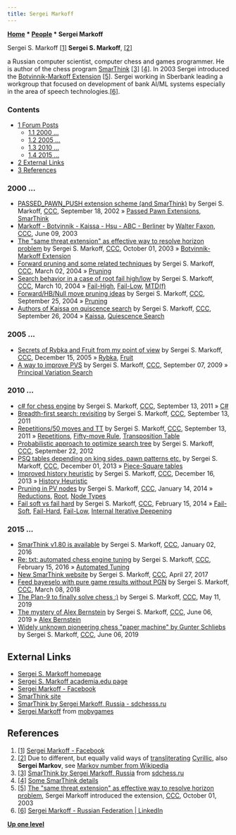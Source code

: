 ```yaml
---
title: Sergei Markoff
---
```

**[Home](Home "Home") \* [People](People "People") \* Sergei Markoff**



 [](https://www.facebook.com/sergei.markoff) Sergei S. Markoff <a id="cite-note-1" href="#cite-ref-1">[1]</a> 
**Sergei S. Markoff**, <a id="cite-note-2" href="#cite-ref-2">[2]</a>  

a Russian computer scientist, computer chess and games programmer. He is author of the chess program [SmarThink](SmarThink "SmarThink") <a id="cite-note-3" href="#cite-ref-3">[3]</a> <a id="cite-note-4" href="#cite-ref-4">[4]</a>. In 2003 Sergei introduced the [Botvinnik-Markoff Extension](Botvinnik-Markoff_Extension "Botvinnik-Markoff Extension") <a id="cite-note-5" href="#cite-ref-5">[5]</a>. Sergei working in Sberbank leading a workgroup that focused on development of bank AI/ML systems especially in the area of speech technologies.<a id="cite-note-6" href="#cite-ref-6">[6]</a>.



### Contents


* [1 Forum Posts](#forum-posts)
	+ [1.1 2000 ...](#2000-...)
	+ [1.2 2005 ...](#2005-...)
	+ [1.3 2010 ...](#2010-...)
	+ [1.4 2015 ...](#2015-...)
* [2 External Links](#external-links)
* [3 References](#references)






### 2000 ...


* [PASSED\_PAWN\_PUSH extension scheme (and SmarThink)](https://www.stmintz.com/ccc/index.php?id=252677) by Sergei S. Markoff, [CCC](CCC "CCC"), September 18, 2002 » [Passed Pawn Extensions](Passed_Pawn_Extensions "Passed Pawn Extensions"), [SmarThink](SmarThink "SmarThink")
* [Markoff - Botvinnik - Kaissa - Hsu - ABC - Berliner](https://www.stmintz.com/ccc/index.php?id=299987) by [Walter Faxon](Walter_Faxon "Walter Faxon"), [CCC](CCC "CCC"), June 09, 2003
* [The "same threat extension" as effective way to resolve horizon problem](https://www.stmintz.com/ccc/index.php?id=318833) by Sergei S. Markoff, [CCC](CCC "CCC"), October 01, 2003 » [Botvinnik-Markoff Extension](Botvinnik-Markoff_Extension "Botvinnik-Markoff Extension")
* [Forward pruning and some related techniques](https://www.stmintz.com/ccc/index.php?id=352384) by Sergei S. Markoff, [CCC](CCC "CCC"), March 02, 2004 » [Pruning](Pruning "Pruning")
* [Search behavior in a case of root fail high/low](https://www.stmintz.com/ccc/index.php?id=353798) by Sergei S. Markoff, [CCC](CCC "CCC"), March 10, 2004 » [Fail-High](Fail-High "Fail-High"), [Fail-Low](Fail-Low "Fail-Low"), [MTD(f)](MTD(f) "MTD(f)")
* [Forward/HB/Null move pruning ideas](https://www.stmintz.com/ccc/index.php?id=389135) by Sergei S. Markoff, [CCC](CCC "CCC"), September 25, 2004 » [Pruning](Pruning "Pruning")
* [Authors of Kaissa on quiscence search](https://www.stmintz.com/ccc/index.php?id=389134) by Sergei S. Markoff, [CCC](CCC "CCC"), September 26, 2004 » [Kaissa](Kaissa "Kaissa"), [Quiescence Search](Quiescence_Search "Quiescence Search")


### 2005 ...


* [Secrets of Rybka and Fruit from my point of view](https://www.stmintz.com/ccc/index.php?id=470647) by Sergei S. Markoff, [CCC](CCC "CCC"), December 15, 2005 » [Rybka](Rybka "Rybka"), [Fruit](Fruit "Fruit")
* [A way to improve PVS](http://www.talkchess.com/forum/viewtopic.php?t=29681) by Sergei S. Markoff, [CCC](CCC "CCC"), September 07, 2009 » [Principal Variation Search](Principal_Variation_Search "Principal Variation Search")


### 2010 ...


* [c# for chess engine](http://www.talkchess.com/forum/viewtopic.php?t=40385) by Sergei S. Markoff, [CCC](CCC "CCC"), September 13, 2011 » [C#](C_sharp "C sharp")
* [Breadth-first search: revisiting](http://www.talkchess.com/forum/viewtopic.php?t=40384) by Sergei S. Markoff, [CCC](CCC "CCC"), September 13, 2011
* [Repetitions/50 moves and TT](http://www.talkchess.com/forum/viewtopic.php?t=40388) by Sergei S. Markoff, [CCC](CCC "CCC"), September 13, 2011 » [Repetitions](Repetitions "Repetitions"), [Fifty-move Rule](Fifty-move_Rule "Fifty-move Rule"), [Transposition Table](Transposition_Table "Transposition Table")
* [Probabilistic approach to optimize search tree](http://www.talkchess.com/forum/viewtopic.php?t=45264) by Sergei S. Markoff, [CCC](CCC "CCC"), September 22, 2012
* [PSQ tables depending on king sides, pawn patterns etc.](http://www.talkchess.com/forum/viewtopic.php?t=50294) by Sergei S. Markoff, [CCC](CCC "CCC"), December 01, 2013 » [Piece-Square tables](index.php?title=Piece-Square_tables&action=edit&redlink=1 "Piece-Square tables (page does not exist)")
* [Improved history heuristic](http://www.talkchess.com/forum/viewtopic.php?t=50512) by Sergei S. Markoff, [CCC](CCC "CCC"), December 16, 2013 » [History Heuristic](History_Heuristic "History Heuristic")
* [Pruning in PV nodes](http://www.talkchess.com/forum/viewtopic.php?t=50907) by Sergei S. Markoff, [CCC](CCC "CCC"), January 14, 2014 » [Reductions](Reductions "Reductions"), [Root](Root "Root"), [Node Types](Node_Types "Node Types")
* [Fail soft vs fail hard](http://www.talkchess.com/forum/viewtopic.php?t=51284) by Sergei S. Markoff, [CCC](CCC "CCC"), February 15, 2014 » [Fail-Soft](Fail-Soft "Fail-Soft"), [Fail-Hard](Fail-Hard "Fail-Hard"), [Fail-Low](Fail-Low "Fail-Low"), [Internal Iterative Deepening](Internal_Iterative_Deepening "Internal Iterative Deepening")


### 2015 ...


* [SmarThink v1.80 is available](http://www.talkchess.com/forum/viewtopic.php?t=58771) by Sergei S. Markoff, [CCC](CCC "CCC"), January 02, 2016
* [Re: txt: automated chess engine tuning](http://www.talkchess.com/forum/viewtopic.php?t=55696&start=108) by Sergei S. Markoff, [CCC](CCC "CCC"), February 15, 2016 » [Automated Tuning](Automated_Tuning "Automated Tuning")
* [New SmarThink website](http://www.talkchess.com/forum/viewtopic.php?t=63847) by Sergei S. Markoff, [CCC](CCC "CCC"), April 27, 2017
* [Feed bayeselo with pure game results without PGN](http://www.talkchess.com/forum/viewtopic.php?t=66775) by Sergei S. Markoff, [CCC](CCC "CCC"), March 08, 2018
* [The Plan-9 to finally solve chess :)](http://www.talkchess.com/forum3/viewtopic.php?f=7&t=70723) by Sergei S. Markoff, [CCC](CCC "CCC"), May 11, 2019
* [The mystery of Alex Bernstein](http://www.talkchess.com/forum3/viewtopic.php?f=2&t=70939) by Sergei S. Markoff, [CCC](CCC "CCC"), June 06, 2019 » [Alex Bernstein](Alex_Bernstein "Alex Bernstein")
* [Widely unknown pioneering chess "paper machine" by Gunter Sсhliebs](http://www.talkchess.com/forum3/viewtopic.php?f=2&t=70940) by Sergei S. Markoff, [CCC](CCC "CCC"), June 06, 2019


## External Links


* [Sergei S. Markoff homepage](http://markoff.science/)
* [Sergei S. Markoff academia.edu page](https://independent.academia.edu/SergeiMarkoff)
* [Sergei Markoff - Facebook](https://www.facebook.com/sergei.markoff)
* [SmarThink site](http://smarthink.ru/)
* [SmarThink by Sergei Markoff, Russia - sdchesss.ru](http://www.sdchess.ru/smarthink.htm)
* [Sergei Markoff](http://www.mobygames.com/developer/sheet/view/by_title/developerId,223424/) from [mobygames](http://www.mobygames.com/home)


## References


1. <a id="cite-ref-1" href="#cite-note-1">[1]</a> [Sergei Markoff - Facebook](https://www.facebook.com/sergei.markoff)
2. <a id="cite-ref-2" href="#cite-note-2">[2]</a> Due to different, but equally valid ways of [transliterating](https://en.wikipedia.org/wiki/Transliteration) [Cyrillic](https://en.wikipedia.org/wiki/Cyrillic_alphabet), also **Sergei Markov**, see [Markov number from Wikipedia](https://en.wikipedia.org/wiki/Markov_number)
3. <a id="cite-ref-3" href="#cite-note-3">[3]</a> [SmarThink by Sergei Markoff, Russia](http://www.sdchess.ru/smarthink.htm) from [sdchess.ru](http://www.sdchess.ru/)
4. <a id="cite-ref-4" href="#cite-note-4">[4]</a> [Some SmarThink details](http://www.aigroup.narod.ru/detailse.htm)
5. <a id="cite-ref-5" href="#cite-note-5">[5]</a> [The "same threat extension" as effective way to resolve horizon problem](https://www.stmintz.com/ccc/index.php?id=318833), Sergei Markoff introduced the extension, [CCC](CCC "CCC"), October 01, 2003
6. <a id="cite-ref-6" href="#cite-note-6">[6]</a> [Sergei Markoff - Russian Federation | LinkedIn](http://ru.linkedin.com/pub/sergei-markoff/2b/94/360?trk=pub-pbmap)

**[Up one level](People "People")**







 
